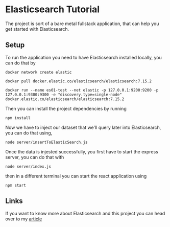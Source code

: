 # Elasticsearch Tutorial
The project is sort of a bare metal fullstack application, that can help you get started with Elasticsearch.

## Setup
To run the application you need to have Elasticsearch installed locally, you can do that by
```
docker network create elastic

docker pull docker.elastic.co/elasticsearch/elasticsearch:7.15.2

docker run --name es01-test --net elastic -p 127.0.0.1:9200:9200 -p 127.0.0.1:9300:9300 -e "discovery.type=single-node" docker.elastic.co/elasticsearch/elasticsearch:7.15.2
```

Then you can install the project dependencies by running
```
npm install
```

Now we have to inject our dataset that we'll query later into Elasticsearch, you can do that using,
```
node server/insertToElasticSearch.js
```

Once the data is injested successfully, you first have to start the express server, you can do that with
```
node server/index.js
```

then in a different terminal you can start the react application using
```
npm start
```

## Links
If you want to know more about Elasticsearch and this project you can head over to my [article](https://medium.com/@StandupCoder/your-first-elasticsearch-application-7db5ea74ef02)

